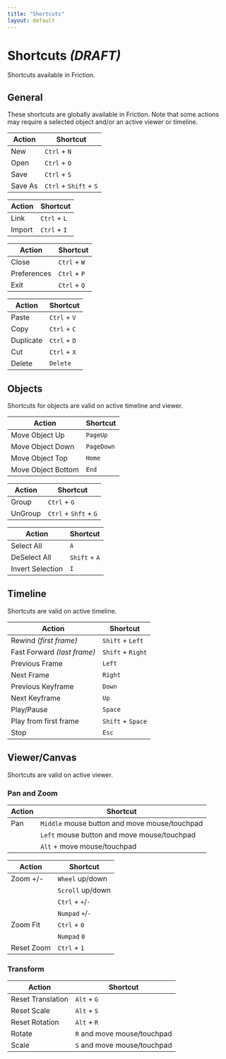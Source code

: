 ```yaml
---
title: "Shortcuts"
layout: default
---
```


# Shortcuts *(DRAFT)*

Shortcuts available in Friction.

## General

These shortcuts are globally available in Friction. Note that some actions may require a selected object and/or an active viewer or timeline.

| Action | Shortcut |
| ------ | -------- |
| New | `Ctrl` + `N`
| Open | `Ctrl` + `O`
| Save | `Ctrl` + `S`
| Save As | `Ctrl` + `Shift` + `S`

| Action | Shortcut |
| ------ | -------- |
| Link | `Ctrl` + `L`
| Import | `Ctrl` + `I`

| Action | Shortcut |
| ------ | -------- |
| Close | `Ctrl` + `W`
| Preferences | `Ctrl` + `P`
| Exit | `Ctrl` + `Q`

| Action | Shortcut |
| ------ | -------- |
| Paste | `Ctrl` + `V`
| Copy | `Ctrl` + `C`
| Duplicate | `Ctrl` + `D`
| Cut | `Ctrl` + `X`
| Delete | `Delete`

## Objects

Shortcuts for objects are valid on active timeline and viewer.

| Action | Shortcut |
| ------ | -------- |
| Move Object Up | `PageUp`
| Move Object Down | `PageDown`
| Move Object Top | `Home`
| Move Object Bottom | `End`

| Action | Shortcut |
| ------ | -------- |
| Group | `Ctrl` + `G`
| UnGroup | `Ctrl` + `Shft` + `G`

| Action | Shortcut |
| ------ | -------- |
| Select All | `A`
| DeSelect All | `Shift` + `A`
| Invert Selection | `I`

## Timeline

Shortcuts are valid on active timeline.

| Action | Shortcut |
| ------ | -------- |
| Rewind *(first frame)* | `Shift` + `Left`
| Fast Forward *(last frame)* | `Shift` + `Right`
| Previous Frame | `Left`
| Next Frame | `Right`
| Previous Keyframe | `Down`
| Next Keyframe | `Up`
| Play/Pause | `Space`
| Play from first frame | `Shift` + `Space`
| Stop | `Esc`

## Viewer/Canvas

Shortcuts are valid on active viewer.

### Pan and Zoom

| Action | Shortcut |
| ------ | -------- |
| Pan | `Middle` mouse button and move mouse/touchpad
| | `Left` mouse button and move mouse/touchpad
| | `Alt` + move mouse/touchpad

| Action | Shortcut |
| ------ | -------- |
| Zoom +/- | `Wheel`  up/down
| | `Scroll` up/down
| | `Ctrl` + `+`/`-`
| | `Numpad` `+`/`-`
| Zoom Fit | `Ctrl` + `0`
| | `Numpad`  `0`
| Reset Zoom | `Ctrl` + `1`

### Transform

| Action | Shortcut |
| ------ | -------- |
| Reset Translation | `Alt` + `G`
| Reset Scale | `Alt` + `S`
| Reset Rotation | `Alt` + `R`
| Rotate | `R` and move mouse/touchpad
| Scale | `S` and move mouse/touchpad
